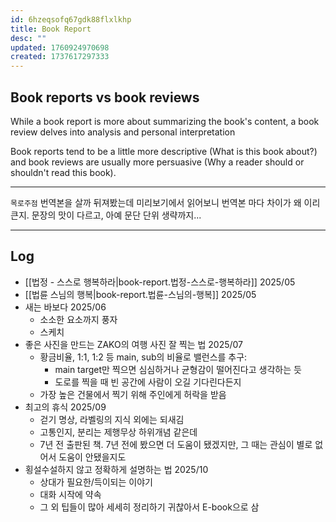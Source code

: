 ```yaml
---
id: 6hzeqsofq67gdk88flxlkhp
title: Book Report
desc: ""
updated: 1760924970698
created: 1737617297333
---
```


## Book reports vs book reviews

While a book report is more about summarizing the book's content, a book review delves into analysis and personal interpretation

Book reports tend to be a little more descriptive (What is this book about?) and book reviews are usually more persuasive (Why a reader should or shouldn't read this book).

---

`목로주점` 번역본을 살까 뒤져봤는데 미리보기에서 읽어보니 번역본 마다 차이가 왜 이리 큰지.
문장의 맛이 다르고, 아예 문단 단위 생략까지...

---

## Log

- [[법정 - 스스로 행복하라|book-report.법정-스스로-행복하라]] 2025/05
- [[법륜 스님의 행복|book-report.법륜-스님의-행복]] 2025/05
- 새는 바보다 2025/06
  - 소소한 요소까지 풍자
  - 스케치
- 좋은 사진을 만드는 ZAKO의 여행 사진 잘 찍는 법 2025/07
  - 황금비율, 1:1, 1:2 등 main, sub의 비율로 밸런스를 추구:
    - main target만 찍으면 심심하거나 균형감이 떨어진다고 생각하는 듯
    - 도로를 찍을 때 빈 공간에 사람이 오길 기다린다든지
  - 가장 높은 건물에서 찍기 위해 주인에게 허락을 받음
- 최고의 휴식 2025/09
  - 걷기 명상, 라벨링의 지식 외에는 되새김
  - 고통인지, 분리는 제행무상 하위개념 같은데
  - 7년 전 출판된 책. 7년 전에 봤으면 더 도움이 됐겠지만, 그 때는 관심이 별로 없어서 도움이 안됐을지도
- 횡설수설하지 않고 정확하게 설명하는 법 2025/10
  - 상대가 필요한/득이되는 이야기
  - 대화 시작에 약속
  - 그 외 팁들이 많아 세세히 정리하기 귀찮아서 E-book으로 삼
